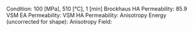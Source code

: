 Condition: 100 [MPa], 510 [°C], 1 [min]
Brockhaus HA Permeability: 85.9
VSM EA Permeability: 
VSM HA Permeability: 
Anisotropy Energy (uncorrected for shape): 
Anisotropy Field: 